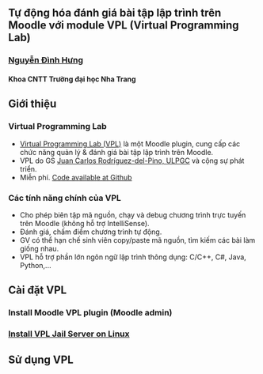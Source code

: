 ## Tự động hóa đánh giá bài tập lập trình trên Moodle với module VPL (Virtual Programming Lab) 

### [Nguyễn Đình Hưng](nd-hung.github.io)
#### Khoa CNTT Trường đại học Nha Trang

## Giới thiệu
### Virtual Programming Lab
- [Virtual Programming Lab (VPL)](https://vpl.dis.ulpgc.es/) là một Moodle plugin, cung cấp các chức năng quản lý & đánh giá bài tập lập trình trên Moodle.
- VPL do GS [Juan Carlos Rodríguez-del-Pino, ULPGC](https://www.dis.ulpgc.es/profesorado/ficha.asp?id=51) và cộng sự phát triển.
- Miễn phí. [Code available at Github](https://github.com/jcrodriguez-dis/moodle-mod_vpl)

### Các tính năng chính của VPL
- Cho phép biên tập mã nguồn, chạy và debug chương trình trực tuyến trên Moodle (không hỗ trợ IntelliSense).
- Đánh giá, chấm điểm chương trình tự động.
- GV có thể hạn chế sinh viên copy/paste mã nguồn, tìm kiếm các bài làm giống nhau.
- VPL hỗ trợ phần lớn ngôn ngữ lập trình thông dụng: C/C++, C#, Java, Python,... 

## Cài đặt VPL 
### Install Moodle VPL plugin (Moodle admin)
### <a href="docs/install_vpl_jail_server.md">Install VPL Jail Server on Linux</a>



## Sử dụng VPL